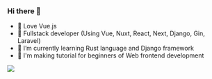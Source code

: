 ### Hi there 👋

- 💚 Love Vue.js
- 🧰 Fullstack developer (Using Vue, Nuxt, React, Next, Django, Gin, Laravel)
- 🌱 I’m currently learning Rust language and Django framework
- 💬 I'm making tutorial for beginners of Web frontend development

![](https://github-readme-stats.vercel.app/api?username=truc0&show_icons=true)

<!--
**truc0/truc0** is a ✨ _special_ ✨ repository because its `README.md` (this file) appears on your GitHub profile.

Here are some ideas to get you started:

- 🔭 I’m currently working on ...
- 👯 I’m looking to collaborate on ...
- 🤔 I’m looking for help with ...
- 📫 How to reach me: ...
- 😄 Pronouns: ...
- ⚡ Fun fact: ...
-->
